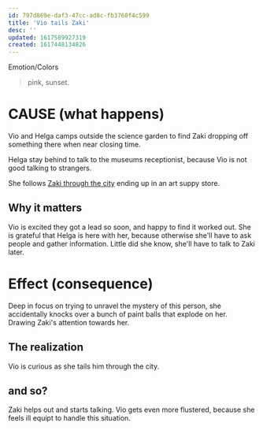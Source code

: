 ```yaml
---
id: 797d869e-daf3-47cc-ad8c-fb3760f4c599
title: 'Vio tails Zaki'
desc: ''
updated: 1617589927319
created: 1617448134826
---
```

Emotion/Colors
> pink, sunset.

# CAUSE (what happens)
Vio and Helga camps outside the science garden to find Zaki dropping off something there when near closing time.

Helga stay behind to talk to the museums receptionist, because Vio is not good talking to strangers.

She follows [Zaki through the city](https://github.com/9ae/ace/blob/master/chapters/01.md#tails-zaki) ending up in an art suppy store.

##  Why it matters
Vio is excited they got a lead so soon, and happy to find it worked out.
She is grateful that Helga is here with her, because otherwise she'll have to ask people and gather information. Little did she know, she'll have to talk to Zaki later.

# Effect (consequence)
Deep in focus on trying to unravel the mystery of this person, she accidentally knocks over a bunch of paint balls that explode on her. Drawing Zaki's attention towards her.

## The realization
Vio is curious as she tails him through the city.

## and so?
Zaki helps out and starts talking.
Vio gets even more flustered, because she feels ill equipt to handle this situation.